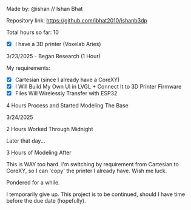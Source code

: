 Made by: @ishan // Ishan Bhat

Repository link: https://github.com/ibhat2010/ishanb3dp

Total hours so far: 10

- [x] I have a 3D printer (Voxelab Aries)

3/23/2025 - Began Research (1 Hour)

My requirements:

- [x] Cartesian (since I already have a CoreXY)
- [x] I Will Build My Own UI in LVGL + Connect It to 3D Printer Firmware
- [x] Files Will Wirelessly Transfer with ESP32

4 Hours Process and Started Modeling The Base

3/24/2025

2 Hours Worked Through Midnight

Later that day...

3 Hours of Modeling After

This is WAY too hard. I'm switching by requirement from Cartesian to CoreXY, so I can 'copy' the printer I already have. Wish me luck.

Pondered for a while.

I temporarily give up. This project is to be continued, should I have time before the due date (hopefully).
